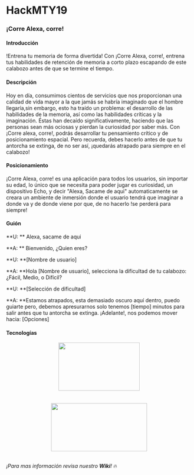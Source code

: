 # HackMTY19
### ¡Corre Alexa, corre!

#### Introducción
!Entrena tu memoria de forma divertida! Con ¡Corre Alexa, corre!, entrena tus habilidades de retención de memoria a corto plazo escapando de este calabozo antes de que se termine el tiempo.

#### Descripción
Hoy en día, consumimos cientos de servicios que nos proporcionan una calidad de vida mayor a la que jamás se habría imaginado que el hombre llegaría,sin embargo, esto ha traído un problema: el desarrollo de las habilidades de la memoria, así como las habilidades críticas y la imaginación. Éstas han decaído significativamente, haciendo que las personas sean más ociosas y pierdan la curiosidad por saber más. Con ¡Corre alexa, corre!, podrás desarrollar tu pensamiento crítico y de posicionamiento espacial. Pero recuerda, debes hacerlo antes de que tu antorcha se extinga, de no ser así, ¡quedarás atrapado para siempre en el calabozo!

#### Posicionamiento
¡Corre Alexa, corre! es una aplicación para todos los usuarios, sin importar su edad, lo único que se necesita para poder jugar es curiosidad, un dispositivo Echo, y decir "Alexa, Sacame de aqui" automaticamente se creara un ambiente de inmersión donde el usuario tendrá que imaginar a donde va y de donde viene por que, de no hacerlo !se perderá para siempre!

#### Guión
**U: ** Alexa, sacame de aqui

**A: ** Bienvenido, ¿Quien eres?

**U: **[Nombre de usuario]

**A: **Hola [Nombre de usuario], selecciona la dificultad de tu calabozo: ¿Fácil, Medio, o Difícil?

**U: **[Selección de dificultad]

**A: **Estamos atrapados, esta demasiado oscuro aquí dentro, puedo guiarte pero, debemos apresurarnos solo tenemos [tiempo] minutos para salir antes que tu antorcha se extinga. ¡Adelante!, nos podemos mover hacia: [Opciones]

#### Tecnologías
<div align="center">
<img src="https://upload.wikimedia.org/wikipedia/commons/thumb/d/d9/Node.js_logo.svg/590px-Node.js_logo.svg.png"width="220" height="130">
</div>

<br>
<br>

<div align="center">
<img src="https://www.freepngimg.com/thumb/technology/58389-alexa-show-echo-amazon-command-amazon.com-device.png" width="260" height="130">
</div>

<br>

*¡Para mas información revisa nuestro **Wiki**!* 🔥